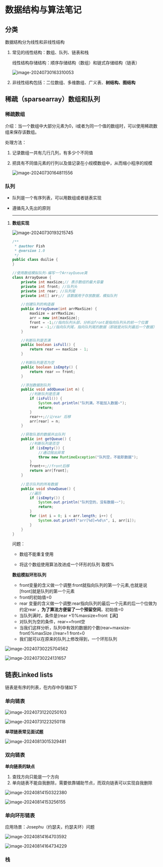 # 数据结构与算法笔记

## 分类

数据结构分为线性和非线性结构

1. 常见的线性结构：数组、队列、链表和栈

   线性结构存储结构：顺序存储结构（数组）和链式存储结构（链表）

   ![image-20240730163310053](assets/image-20240730163310053.png)

2. 非线性结构包括：二位数组、多维数组、广义表、**树结构、图结构**



## 稀疏（sparsearray）数组和队列

### 稀疏数组

介绍：当一个数组中大部分元素为0，i或者为同一个值的数组时，可以使用稀疏数组来保存该数组。

处理方法：

1. 记录数组一共有几行几列，有多少个不同值

2. 把具有不同值元素的行列以及值记录在小规模数组中，从而缩小程序的规模

   ![image-20240730164811556](assets/image-20240730164811556.png)

### 队列

- 队列是一个有序列表，可以用数组或者链表实现

- 遵循先入先出的原则

  -----

1. **数组实现**

   ![image-20240730193215745](assets/image-20240730193215745.png)

   ```java
   /**
    * @author Fish
    * @version 1.0
    */
   public class duilie {
   }
   
   //使用数组模拟队列-编写一个ArrayQueue类
   class ArrayQueue {
       private int maxSize;// 表示数组的最大容量
       private int front; //队列头
       private int rear; //队列尾
       private int[] arr;// 该数据用于存放数据，模拟队列
   
       //创建队列的构造器
       public ArrayQueue(int arrMaxSize) {
           maxSize = arrMaxSize;
           arr = new int[maxSize];
           front = -1;//指向队列头部，分析出front是指向队列头的前一个位置
           rear = -1;//指向队列尾，指向队列尾的数据（即就是对队列最后一个数据）
       }
   
       //判断队列是否满
       public boolean isFull() {
           return rear == maxSize - 1;
       }
   
       //判断队列是否为空
       public boolean isEmpty() {
           return rear == front;
       }
   
       //添加数据到队列
       public void addQueue(int n) {
           //判断队列是否满
           if (isFull()) {
               System.out.println("队列满，不能加入数据~");
               return;
           }
           rear++;//让rear 后移
           arr[rear] = n;
       }
   
       //获取队首的数据并出队列
       public int getQueue() {
           //判断队列是否空
           if (isEmpty()) {
               //通过抛出异常
               throw new RuntimeException("队列空，不能职数据");
           }
           front++;//front后移
           return arr[front];
       }
       
       //显示队列的所有数据
       public void showQueue() {
           //遍历
           if (isEmpty()) {
               System.out.println("队列空的，没有数据~~");
               return;
           }
           for (int i = 0; i < arr.length; i++) {
               System.out.printf("arr[%d]=%d\n", i, arr[i]);
           }
       }
   }
   ```

   问题：

   - 数组不能重复使用

   - 将这个数组使用算法改进成一个环形的队列 取模%

   **数组模拟环形队列**

   - front变量的含义做一个调整:front就指向队列的第一个元素,也就是说[front]就是队列的第一个元素
   - front的初始值=0
   - rear 变量的含义做一个调整:rear指向队列的最后一个元素的后一个位做为约定rear ，**为了算法方便留了一个预留空间**，初始值=0
   - 当队列满时，条件是(rear +1)%maxsize=front【满】
   - 对队列为空的条件，rear==front空
   - 当我们这样分析，队列中有效的数据的个数(rear+maxsize-front)%maxSize          //rear=1 front=0
   - 我们就可以在原来的队列上修改得到，一个环形队列

![image-20240730225704562](assets/image-20240730225704562.png)

![image-20240730224131657](assets/image-20240730224131657.png)

## 链表Linked lists

链表是有序的列表，在内存中存储如下

### 单向链表

![image-20240731220250103](assets/image-20240731220250103.png)

![image-20240731223250118](C:\Users\y3343\AppData\Roaming\Typora\typora-user-images\image-20240731223250118.png)

**单项链表常见面试题**

![image-20240813015329481](assets/image-20240813015329481.png)

### 双向链表

 **单向链表的缺点**

1. 查找方向只能是一个方向
2. 单向链表不能自我删除，需要依靠辅助节点，而双向链表可以实现自我删除

![image-20240814150322380](assets/image-20240814150322380.png)

![image-20240814153256155](assets/image-20240814153256155.png)

### 单向环形链表

应用场景：Josephu（约瑟夫，约瑟夫环）问题

![image-20240814164703592](assets/image-20240814164703592.png)

![image-20240814164734229](C:\Users\y3343\AppData\Roaming\Typora\typora-user-images\image-20240814164734229.png)

### 栈








